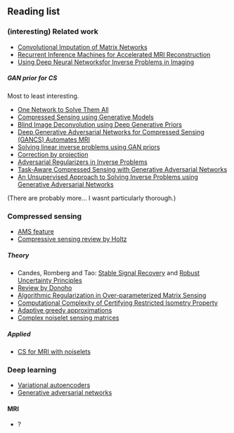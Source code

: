## Reading list

### (interesting) Related work

* [Convolutional Imputation of Matrix Networks](https://arxiv.org/abs/1606.00925)
* [Recurrent Inference Machines for Accelerated MRI Reconstruction](https://openreview.net/forum?id=rJD6Xgnoz)
* [Using Deep Neural Networksfor Inverse Problems in Imaging](decsai.ugr.es/vip/files/journals/08253590.pdf)

##### GAN prior for CS

Most to least interesting.

* [One Network to Solve Them All](http://openaccess.thecvf.com/content_ICCV_2017/papers/Chang_One_Network_to_ICCV_2017_paper.pdf)
* [Compressed Sensing using Generative Models](https://arxiv.org/abs/1703.03208)
* [Blind Image Deconvolution using Deep Generative
Priors](https://arxiv.org/pdf/1802.04073.pdf)
* [Deep Generative Adversarial Networks for
Compressed Sensing (GANCS) Automates MRI](https://arxiv.org/abs/1706.00051)
* [Solving linear inverse problems using GAN priors](https://arxiv.org/abs/1802.08406)
* [Correction by projection](https://arxiv.org/abs/1803.04477)
* [Adversarial Regularizers in Inverse Problems](https://arxiv.org/abs/1805.11572)
* [Task-Aware Compressed Sensing with Generative Adversarial Networks](https://arxiv.org/abs/1802.01284)
* [An Unsupervised Approach to Solving Inverse Problems using Generative Adversarial Networks](https://arxiv.org/abs/1805.07281)

(There are probably more... I wasnt particularly thorough.)

### Compressed sensing

* [AMS feature](http://www.ams.org/publicoutreach/math-history/hap7-pixel.pdf)
* [Compressive sensing review by Holtz](https://arxiv.org/abs/0812.3137)

##### Theory

* Candes, Romberg and Tao: [Stable Signal Recovery](http://statweb.stanford.edu/~candes/papers/StableRecovery.pdf) and [Robust Uncertainty Principles](http://statweb.stanford.edu/~candes/papers/ExactRecovery.pdf)
* [Review by Donoho](https://statweb.stanford.edu/~donoho/Reports/2004/CompressedSensing091604.pdf)
* [Algorithmic Regularization in Over-parameterized Matrix Sensing](https://arxiv.org/abs/1712.09203)
* [Computational Complexity of Certifying
Restricted Isometry Property](http://drops.dagstuhl.de/opus/volltexte/2014/4709/pdf/26.pdf)
* [Adaptive greedy approximations](http://www.geoffdavis.net/papers/adaptive_approximations.pdf)
* [Complex noiselet sensing matrices](https://arxiv.org/abs/1606.04535)

##### Applied

* [CS for MRI with noiselets](https://arxiv.org/abs/1407.5536)

### Deep learning

* [Variational autoencoders](https://arxiv.org/abs/1312.6114)
* [Generative adversarial networks](https://arxiv.org/abs/1406.2661)

#### MRI

* ?
